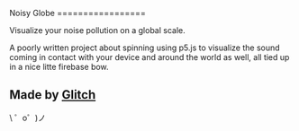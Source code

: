 Noisy Globe =================

Visualize your noise pollution on a global scale.

A poorly written project about spinning using p5.js to visualize the sound coming in contact with your device and around the world as well, all tied up in a nice litte firebase bow. 


Made by [Glitch](https://glitch.com/)
-------------------

\ ゜o゜)ノ
